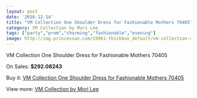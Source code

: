 ```yaml
---
layout: post
date: '2016-12-14'
title: "VM Collection One Shoulder Dress for Fashionable Mothers 70405"
category: VM Collection by Mori Lee
tags: ["party","prom","charming","fashionable","evening"]
image: http://img.princessan.com/19961-thickbox_default/vm-collection-one-shoulder-dress-for-fashionable-mothers-70405.jpg
---
```

VM Collection One Shoulder Dress for Fashionable Mothers 70405

On Sales: **$292.08243**
<a href="https://www.princessan.com/en/vm-collection-by-mori-lee/8927-vm-collection-one-shoulder-dress-for-fashionable-mothers-70405.html"><amp-img layout="responsive" width="600" height="600" src="//img.princessan.com/19961-thickbox_default/vm-collection-one-shoulder-dress-for-fashionable-mothers-70405.jpg" alt="VM Collection One Shoulder Dress for Fashionable Mothers 70405 0" /></a>
<a href="https://www.princessan.com/en/vm-collection-by-mori-lee/8927-vm-collection-one-shoulder-dress-for-fashionable-mothers-70405.html"><amp-img layout="responsive" width="600" height="600" src="//img.princessan.com/19962-thickbox_default/vm-collection-one-shoulder-dress-for-fashionable-mothers-70405.jpg" alt="VM Collection One Shoulder Dress for Fashionable Mothers 70405 1" /></a>
<a href="https://www.princessan.com/en/vm-collection-by-mori-lee/8927-vm-collection-one-shoulder-dress-for-fashionable-mothers-70405.html"><amp-img layout="responsive" width="600" height="600" src="//img.princessan.com/19963-thickbox_default/vm-collection-one-shoulder-dress-for-fashionable-mothers-70405.jpg" alt="VM Collection One Shoulder Dress for Fashionable Mothers 70405 2" /></a>

Buy it: [VM Collection One Shoulder Dress for Fashionable Mothers 70405](https://www.princessan.com/en/vm-collection-by-mori-lee/8927-vm-collection-one-shoulder-dress-for-fashionable-mothers-70405.html "VM Collection One Shoulder Dress for Fashionable Mothers 70405")

View more: [VM Collection by Mori Lee](https://www.princessan.com/en/73-vm-collection-by-mori-lee "VM Collection by Mori Lee")